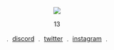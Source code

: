 <p align="center">  
<img src="https://steamuserimages-a.akamaihd.net/ugc/2097046901227838108/9F01DBC9F64808A7D8970520A7FD6B250874B886/?imw=637&imh=358&ima=fit&impolicy=Letterbox&imcolor=%23000000&letterbox=true">
</p>
 <p align="center">
    13
<p align="center"> 
    ﹒
    <a href="https://discordapp.com/users/786105517004292126/">discord</a>
    ﹒
    <a href="https://twitter.com/depr9ved">twitter</a>
    ﹒
    <a href="https://www.instagram.com/rawwrldd/">instagram</a>
    ﹒
  </p>
  <p align="center">  
</p>

